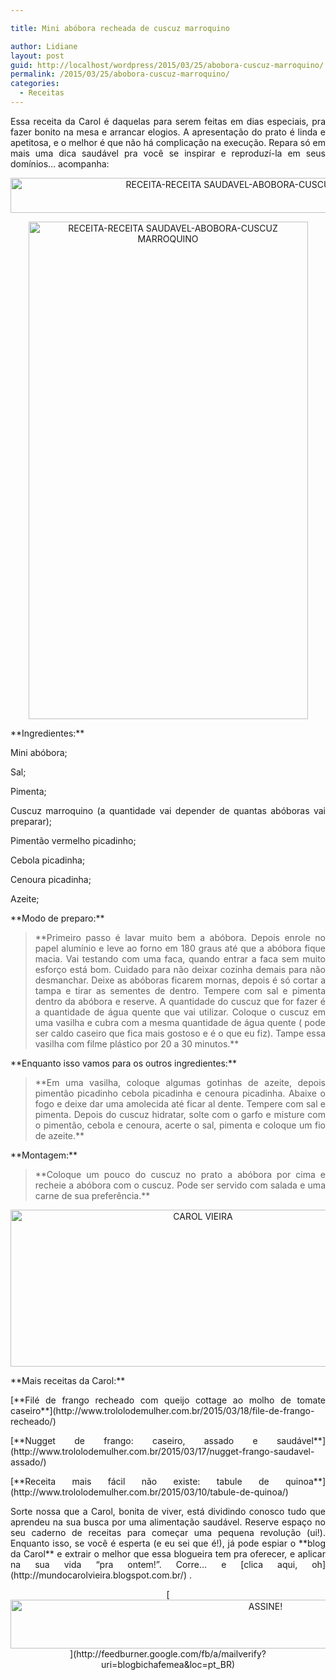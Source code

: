 ```yaml
---

title: Mini abóbora recheada de cuscuz marroquino

author: Lidiane
layout: post
guid: http://localhost/wordpress/2015/03/25/abobora-cuscuz-marroquino/
permalink: /2015/03/25/abobora-cuscuz-marroquino/
categories:
  - Receitas
---
```

<p align="justify">
  Essa receita da Carol é daquelas para serem feitas em dias especiais, pra fazer bonito na mesa e arrancar elogios. A apresentação do prato é linda e apetitosa, e o melhor é que não há complicação na execução. Repara só em mais uma dica saudável pra você se inspirar e reproduzí-la em seus domínios… acompanha:
</p>

<p align="center">
  <a href="http://www.trololodemulher.com.br/blog/wp-content/uploads/2015/03/RECEITA-RECEITA-SAUDAVEL-ABOBORA-CUSCUZ-MARROQUINO1.jpg"><img class="alignnone size-full wp-image-10891" src="http://www.trololodemulher.com.br/blog/wp-content/uploads/2015/03/RECEITA-RECEITA-SAUDAVEL-ABOBORA-CUSCUZ-MARROQUINO1.jpg" alt="RECEITA-RECEITA SAUDAVEL-ABOBORA-CUSCUZ MARROQUINO[]" width="800" height="56" /></a>
</p>

<p align="center">
  <a href="http://www.trololodemulher.com.br/blog/wp-content/uploads/2015/03/RECEITA-RECEITA-SAUDAVEL-ABOBORA-CUSCUZ-MARROQUINO.jpg"><img class="alignnone size-full wp-image-10890" src="http://www.trololodemulher.com.br/blog/wp-content/uploads/2015/03/RECEITA-RECEITA-SAUDAVEL-ABOBORA-CUSCUZ-MARROQUINO.jpg" alt="RECEITA-RECEITA SAUDAVEL-ABOBORA-CUSCUZ MARROQUINO" width="447" height="796" /></a>
</p>

<p align="justify">
  **Ingredientes:**
</p>

<p align="justify">
  Mini abóbora;
</p>

<p align="justify">
  Sal;
</p>

<p align="justify">
  Pimenta;
</p>

<p align="justify">
  Cuscuz marroquino (a quantidade vai depender de quantas abóboras vai preparar);
</p>

<p align="justify">
  Pimentão vermelho picadinho;
</p>

<p align="justify">
  Cebola picadinha;
</p>

<p align="justify">
  Cenoura picadinha;
</p>

<p align="justify">
  Azeite;
</p>

<p align="justify">
  **Modo de preparo:**
</p>

> <p align="justify">
>   **Primeiro passo é lavar muito bem a abóbora. Depois enrole no papel alumínio e leve ao forno em 180 graus até que a abóbora fique macia. Vai testando com uma faca, quando entrar a faca sem muito esforço está bom. Cuidado para não deixar cozinha demais para não desmanchar. Deixe as abóboras ficarem mornas, depois é só cortar a tampa e tirar as sementes de dentro. Tempere com sal e pimenta dentro da abóbora e reserve. A quantidade do cuscuz que for fazer é a quantidade de água quente que vai utilizar. Coloque o cuscuz em uma vasilha e cubra com a mesma quantidade de água quente ( pode ser caldo caseiro que fica mais gostoso e é o que eu fiz). Tampe essa vasilha com filme plástico por 20 a 30 minutos.**
> </p>

<p align="justify">
  **Enquanto isso vamos para os outros ingredientes:**
</p>

> <p align="justify">
>   **Em uma vasilha, coloque algumas gotinhas de azeite, depois pimentão picadinho cebola picadinha e cenoura picadinha. Abaixe o fogo e deixe dar uma amolecida até ficar al dente. Tempere com sal e pimenta. Depois do cuscuz hidratar, solte com o garfo e misture com o pimentão, cebola e cenoura, acerte o sal, pimenta e coloque um fio de azeite.**
> </p>

<p align="justify">
  **Montagem:**
</p>

> <p align="justify">
>   **Coloque um pouco do cuscuz no prato a abóbora por cima e recheie a abóbora com o cuscuz. Pode ser servido com salada e uma carne de sua preferência.**
> </p>

<p align="center">
  <a href="http://www.trololodemulher.com.br/blog/wp-content/uploads/2014/07/CAROL-VIEIRA.png"><img class="alignnone size-full wp-image-10204" src="http://www.trololodemulher.com.br/blog/wp-content/uploads/2014/07/CAROL-VIEIRA.png" alt="CAROL VIEIRA" width="600" height="251" /></a>
</p>

<p align="justify">
  **Mais receitas da Carol:**
</p>

<p align="justify">
  [**Filé de frango recheado com queijo cottage ao molho de tomate caseiro**](http://www.trololodemulher.com.br/2015/03/18/file-de-frango-recheado/) 
</p>

<p align="justify">
  [**Nugget de frango: caseiro, assado e saudável**](http://www.trololodemulher.com.br/2015/03/17/nugget-frango-saudavel-assado/) 
</p>

<p align="justify">
  [**Receita mais fácil não existe: tabule de quinoa**](http://www.trololodemulher.com.br/2015/03/10/tabule-de-quinoa/) 
</p>

<p align="justify">
  Sorte nossa que a Carol, bonita de viver, está dividindo conosco tudo que aprendeu na sua busca por uma alimentação saudável. Reserve espaço no seu caderno de receitas para começar uma pequena revolução (ui!). Enquanto isso, se você é esperta (e eu sei que é!), já pode espiar o **blog da Carol** e extrair o melhor que essa blogueira tem pra oferecer, e aplicar na sua vida “pra ontem!”. Corre… e [clica aqui, oh](http://mundocarolvieira.blogspot.com.br/) .
</p>

<p align="center">
  [<img class="alignnone size-full wp-image-10439" src="http://www.trololodemulher.com.br/blog/wp-content/uploads/2014/09/ASSINE.png" alt="ASSINE!" width="800" height="78" />](http://feedburner.google.com/fb/a/mailverify?uri=blogbichafemea&loc=pt_BR) 
</p>

<p align="justify">
